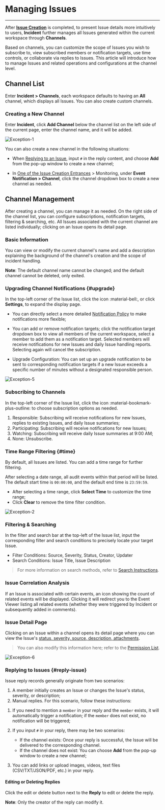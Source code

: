 # Managing Issues
---

After **[Issue Creation](./issue.md)** is completed, to present Issue details more intuitively to users, **Incident** further manages all Issues generated within the current workspace through **Channels**.

Based on channels, you can customize the scope of Issues you wish to subscribe to, view subscribed members or notification targets, use time controls, or collaborate via replies to Issues. This article will introduce how to manage Issues and related operations and configurations at the channel level.

## Channel List

Enter **Incident > Channels**, each workspace defaults to having an **All** channel, which displays all Issues. You can also create custom channels.

### Creating a New Channel

Enter **Incident**, click **Add Channel** below the channel list on the left side of the current page, enter the channel name, and it will be added.

![Exception-1](../img/exception-1.png)

You can also create a new channel in the following situations:

- When [Replying to an Issue](#reply-issue), input `#` in the reply content, and choose **Add** from the pop-up window to create a new channel;

- In [One of the Issue Creation Entrances](./issue.md#others) > Monitoring, under **Event Notification > Channel**, click the channel dropdown box to create a new channel as needed.

## Channel Management

After creating a channel, you can manage it as needed. On the right side of the channel list, you can configure subscriptions, notification targets, filtering & searching, etc. All Issues associated with the current channel are listed individually; clicking on an Issue opens its detail page.

### Basic Information

You can view or modify the current channel's name and add a description explaining the background of the channel's creation and the scope of incident handling.

**Note**: The default channel name cannot be changed; and the default channel cannot be deleted, only exited.

### Upgrading Channel Notifications {#upgrade}

In the top-left corner of the Issue list, click the icon :material-bell:, or click **Settings**, to expand the display page.

- You can directly select a more detailed [Notification Policy](./config-manag.md#reate) to make notifications more flexible;

- You can add or remove notification targets; click the notification target dropdown box to view all members of the current workspace, select a member to add them as a notification target. Selected members will receive notifications for new Issues and daily Issue handling reports. Selecting again will cancel the subscription.

- Upgrade Configuration: You can set up an upgrade notification to be sent to corresponding notification targets if a new Issue exceeds a specific number of minutes without a designated responsible person.

![Exception-5](../img/exception-5.png)

### Subscribing to Channels

In the top-left corner of the Issue list, click the icon :material-bookmark-plus-outline: to choose subscription options as needed.

1. Responsible: Subscribing will receive notifications for new Issues, replies to existing Issues, and daily Issue summaries;
2. Participating: Subscribing will receive notifications for new Issues;
3. Watching: Subscribing will receive daily Issue summaries at 9:00 AM;
4. None: Unsubscribe.

### Time Range Filtering {#time}

By default, all Issues are listed. You can add a time range for further filtering.

After selecting a date range, all audit events within that period will be listed. The default start time is `00:00:00`, and the default end time is `23:59:59`.

- After selecting a time range, click **Select Time** to customize the time range;
- Click **Clear** to remove the time filter condition.

![Exception-2](../img/exception-2.png)

### Filtering & Searching

In the filter and search bar at the top-left of the Issue list, input the corresponding filter and search conditions to precisely locate your target Issue.

- Filter Conditions: Source, Severity, Status, Creator, Updater
- Search Conditions: Issue Title, Issue Description

> For more information on search methods, refer to [Search Instructions](../getting-started/function-details/explorer-search.md#search).

### Issue Correlation Analysis

If an Issue is associated with certain events, an icon showing the count of related events will be displayed. Clicking it will redirect you to the Event Viewer listing all related events (whether they were triggered by Incident or subsequently added in comments).

### Issue Detail Page

Clicking on an Issue within a channel opens its detail page where you can view the Issue's [status, severity, source, description, attachments](./issue.md#concepts).

> You can also modify this information here; refer to the [Permission List](../management/role-list.md).

![Exception-6](../img/exception-6.png)

### Replying to Issues {#reply-issue}

Issue reply records generally originate from two scenarios:

1. A member initially creates an Issue or changes the Issue's status, severity, or description;
2. Manual replies. For this scenario, follow these instructions:

1) If you need to mention a `member` in your reply and the `member` exists, it will automatically trigger a notification; if the `member` does not exist, no notification will be triggered;

2) If you input `#` in your reply, there may be two scenarios:
   - If the channel exists: Once your reply is successful, the Issue will be delivered to the corresponding channel.
   - If the channel does not exist: You can choose **Add** from the pop-up window to create a new channel;

3) You can add links or upload images, videos, text files (CSV/TXT/JSON/PDF, etc.) in your reply.

#### Editing or Deleting Replies

Click the edit or delete button next to the **Reply** to edit or delete the reply.

**Note**: Only the creator of the reply can modify it.